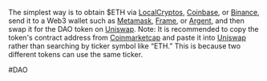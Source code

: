 The simplest way is to obtain $ETH via [LocalCryptos](https://localcryptos.com/Ethereum/), [Coinbase](https://www.coinbase.com/), or [Binance](https://www.binance.com/), send it to a Web3 wallet such as [Metamask](https://metamask.io/), [Frame](https://frame.sh/), or [Argent](https://www.argent.xyz/), and then swap it for the DAO token on [Uniswap](https://app.uniswap.org/). Note: It is recommended to copy the token's contract address from [Coinmarketcap](https://coinmarketcap.com/) and paste it into [Uniswap](https://app.uniswap.org/) rather than searching by ticker symbol like “ETH.” This is because two different tokens can use the same ticker.

#DAO 